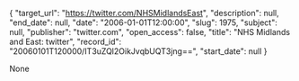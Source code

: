 {
  "target_url": "https://twitter.com/NHSMidlandsEast", 
  "description": null, 
  "end_date": null, 
  "date": "2006-01-01T12:00:00", 
  "slug": 1975, 
  "subject": null, 
  "publisher": "twitter.com", 
  "open_access": false, 
  "title": "NHS Midlands and East: twitter", 
  "record_id": "20060101T120000/IT3uZQl2OikJvqbUQT3jng==", 
  "start_date": null
}

None